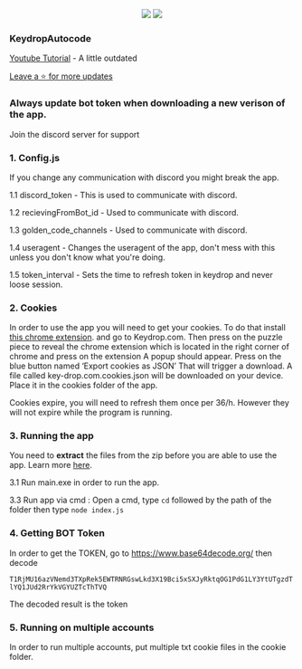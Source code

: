 <p align="center">
  <img src="https://img.shields.io/github/downloads/r3ge/KeydropAutocode/total?style=for-the-badge&logo=appveyor">
  <img src="https://img.shields.io/github/stars/r3ge/KeydropAutocode?style=for-the-badge&logo=appveyor">
  </p>


### KeydropAutocode
[Youtube Tutorial](https://youtu.be/3tWlimRYWtY) - A little outdated

[Leave a ⭐ for more updates](https://github.com/r3ge/KeydropAutocode/stargazers)

### **Always update bot token when downloading a new verison of the app.**

Join the discord server for support

### 1. Config.js
If you change any communication with discord you might break the app.

1.1 discord_token - This is used to communicate with discord.

1.2 recievingFromBot_id - Used to communicate with discord.

1.3 golden_code_channels - Used to communicate with discord.

1.4 useragent - Changes the useragent of the app, don't mess with this unless you don't know what you're doing.

1.5 token_interval - Sets the time to refresh token in keydrop and never loose session.

### 2. Cookies
In order to use the app you will need to get your cookies. To do that install [this chrome extension](https://chrome.google.com/webstore/detail/%E3%82%AF%E3%83%83%E3%82%AD%E3%83%BCjson%E3%83%95%E3%82%A1%E3%82%A4%E3%83%AB%E5%87%BA%E5%8A%9B-for-puppet/nmckokihipjgplolmcmjakknndddifde?hl=en). and go to Keydrop.com.
Then press on the puzzle piece to reveal the chrome extension which is located in the right corner of chrome and press on the extension
A popup should appear. Press on the blue button named ‘Export cookies as JSON’
That will trigger a download. A file called key-drop.com.cookies.json will be downloaded on your device. Place it in the cookies folder of the app.


Cookies expire, you will need to refresh them once per 36/h.
However they will not expire while the program is running.

### 3. Running the app
You need to **extract** the files from the zip before you are able to use the app. Learn more [here](https://support.microsoft.com/en-us/windows/zip-and-unzip-files-8d28fa72-f2f9-712f-67df-f80cf89fd4e5#:~:text=To%20unzip%20a%20single%20file,and%20then%20follow%20the%20instructions.).

3.1 Run main.exe in order to run the app.

3.3 Run app via cmd : Open a cmd, type `cd` followed by the path of the folder then type `node index.js`


### 4. Getting BOT Token
In order to get the TOKEN, go to https://www.base64decode.org/ then decode

```T1RjMU16azVNemd3TXpRek5EWTRNRGswLkd3X19Bci5xSXJyRktqOG1PdG1LY3YtUTgzdTlYQ1JUd2RrYkVGYUZTcThTVQ```

The decoded result is the token

### 5. Running on multiple accounts

In order to run multiple accounts, put multiple txt cookie files in the cookie folder.
